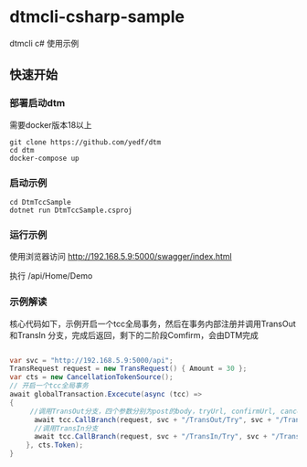 # dtmcli-csharp-sample
dtmcli c# 使用示例

## 快速开始
### 部署启动dtm
需要docker版本18以上
```
git clone https://github.com/yedf/dtm
cd dtm
docker-compose up
```
### 启动示例
```
cd DtmTccSample
dotnet run DtmTccSample.csproj
```
### 运行示例

使用浏览器访问 http://192.168.5.9:5000/swagger/index.html

执行 ​/api​/Home​/Demo

### 示例解读
核心代码如下，示例开启一个tcc全局事务，然后在事务内部注册并调用TransOut和TransIn 分支，完成后返回，剩下的二阶段Comfirm，会由DTM完成
```C# 

var svc = "http://192.168.5.9:5000/api";
TransRequest request = new TransRequest() { Amount = 30 };
var cts = new CancellationTokenSource();
// 开启一个tcc全局事务   
await globalTransaction.Excecute(async (tcc) =>
{
     //调用TransOut分支，四个参数分别为post的body，tryUrl, confirmUrl, cancelUrl
      await tcc.CallBranch(request, svc + "/TransOut/Try", svc + "/TransOut/Confirm", svc + "/TransOut/Cancel", cts.Token);
      //调用TransIn分支
      await tcc.CallBranch(request, svc + "/TransIn/Try", svc + "/TransIn/Confirm", svc + "/TransIn/Cancel",cts.Token);
    }, cts.Token);
}
```